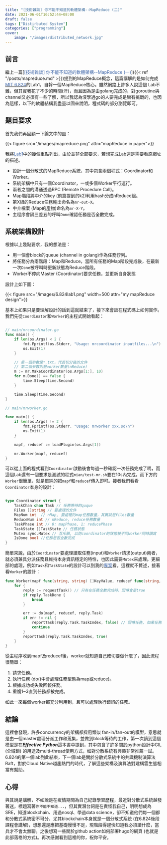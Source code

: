 ```yaml
---
title: "[技術雜談] 你不能不知道的軟體架構--MapReduce (二)"
date: 2021-06-01T16:52:44+08:00
draft: false
tags: ["Distirbuted System"]
categories: ["programming"]
cover:
    image: "/images/distributed_network.jpg"
---
```


## 前言

繼上一篇[<span style="color:#3D65A8">[技術雜談] 你不能不知道的軟體架構--MapReduce (一)</span>]({{< ref "/posts/mapreduce.md" >}})提到的MapReduce概念，這篇講解的是如何完成[<span style="color:#3D65A8">MIT 6.824</span>](https://pdos.csail.mit.edu/6.824/schedule.html)的Lab1，自幹一個MapReduce核心。雖然網路上許多人說這個 Lab不難，但其實我花了不少的時間(汗)，而且因為是由golang完成的，對goroutine與channel又必須有一些了解，所以我認為沒學過go的人要完成是蠻有挑戰的，也因為這樣，以下的軟體結構我盡量以圖來說明，程式碼的部分瀏覽即可。

## 題目要求

首先我們再回顧一下論文中的圖：


{{< figure src="/images/mapreduce.png"  attr="mapReduce in paper">}}

我將[<span style="color:#3D65A8">Lab1</span>](https://pdos.csail.mit.edu/6.824/labs/lab-mr.html)中的幾個重點列出，由於並非全部要求，若想完成Lab還是需要看原網址的描述。

* 設計一個分散式的MapReduce系統，其中包含兩個程式：Coordinator和Worker。
* 系統架構中只有一個Coordinator，一或多個Worker平行運行。
* 兩者之間的溝通透過RPC (Remote Procedure Call)。
* Map階段將中介的key (前篇提到的k2)利用hash分成nReduce組。
* 第X組的Reduce任務輸出命名為`mr-out-X`。
* 中介檔案 (Map的產物)命名為`mr-X-Y`。
* 主程序會隔三差五的呼叫`Done`確認任務是否全數完成。

## 系統架構設計

根據以上幾點要求，我的想法是：

* 用一個會block的queue (channel in golang)作為任務佇列。
* 將任務分為兩階段：Map和Reduce，當所有任務的Map階段完成後，在最新一次`Done`被呼叫時更新狀態為Reduce階段。
* Worker不停向Master (Coordinator)要求任務，並更新自身狀態

設計上如下圖：

{{< figure src="/images/6.824lab1.png"  width=500 attr="my mapReduce design">}}

基本上如果只是要理解設計的話到這就結束了，接下來會談在程式碼上如何實作。我們先從`Coordinator`和`Worker`的主程式開始看起：

```go

// main/mrcoordinator.go
func main() {
	if len(os.Args) < 2 {
		fmt.Fprintf(os.Stderr, "Usage: mrcoordinator inputfiles...\n")
		os.Exit(1)
	}

	// 第一個參數是*.txt，代表切分後的文件
	// 第二個參數則是worker數量(nReduce)
	m := mr.MakeCoordinator(os.Args[1:], 10)
	for m.Done() == false {
		time.Sleep(time.Second)
	}

	time.Sleep(time.Second)
}
```

```go
// main/mrworker.go

func main() {
	if len(os.Args) != 2 {
		fmt.Fprintf(os.Stderr, "Usage: mrworker xxx.so\n")
		os.Exit(1)
	}

	mapf, reducef := loadPlugin(os.Args[1])

	mr.Worker(mapf, reducef)
}

```

可以從上面的程式看到`Coordinator`啟動後會每過一秒確認一次任務完成了嗎，而這個Lab還有一個要求是測試的程式`mian/test-mr.sh`要在10s內完成。而下方的`Worker`很簡單，就是單純的把`mapf`和`reducef`傳入即可。接者我們看看`Coordinator`本身的設計：

```go

type Coordinator struct {
	TaskChan chan Task // 任務等待的quque
	Files []string // 要處理的文件
	MapNum int  // nMap, 要處理的map任務數量，其實就是files數量
	ReduceNum int // nReduce, reduce任務數量
	TaskPhase int // 0: mapPhase, 1: reducePhase
	TaskState []TaskState // 任務狀態
	Mutex sync.Mutex // 互斥鎖, 以防coordinator的狀態被不同worker同時讀寫
	IsDone bool //任務是否全數完成
}

```

簡單來說，由於`Coordinator`要處理讀取任務(input)和`Worker`請求(output)兩者，就必須兼具分派任務且維持本身資訊穩定的特性，也因此需要`Mutex`來處理。更細部的處理，例如`Task`和`TaskState`的設計可以到我的[<span style="color:#3D65A8">專案</span>](https://github.com/nathan-tw/6.824)看，這裡就不贅述，接著看`Worker`的設計：

```go
func Worker(mapf func(string, string) []KeyValue, reducef func(string, []string) string) {
	for {
		reply := requestTask() // 只有在任務全數完成時，回傳會是true
		if reply.TaskDone {
			break
		}

		err := do(mapf, reducef, reply.Task)
		if err != nil {
			reportTask(reply.Task.TaskIndex, false) // 回傳任務, 如果任務出錯了, arg2給予false
			continue
		}
		reportTask(reply.Task.TaskIndex, true)
	}
}

```
從主程序收到mapf及reducef後，worker就知道自己確切要做什麼了，因此流程很簡單：

1. 請求任務。
2. 執行任務 (do()中會處理任務型態為map或reduce)。
3. 根據成功或失敗回報任務。
4. 重複1~3直到任務都被完成。

如此一來每個worker都充分利用到，且可以處理執行錯誤的任務。

## 結論

這裡會發現，許多concurrency的架構都採用類似 fan-in/fan-out的模型，意思就是由一個master處理分派工作和蒐集，並做到block等待的工作，第一次讀到這個模型是在***Effective Python***這本書中提到，其中包含了許多關於python設計中GIL (全域鎖) 的用途及multi-thread使用方式，如對分散系統有興趣非常推薦一試。6.824的第一個lab到此結束，下一個lab是關於分散式系統中的共識機制演算法Raft，對於Cloud Native越趨熱門的時代，了解這些架構及演算法對建構雲生態相當有幫助。

## 心得

與其說是講解，不如說是在疫情期間為自己紀錄學習歷程，最近對分散式系統越發著迷，標題寫著`你不能不知道...`，但其實潛台詞是在責怪我自己，明明想成為SRE，知道blockchain、用過nosql、學過data science，卻不知道他們每一個都和分散式系統密不可分，尤其blockchain本身就是一個分散式系統 (在6.824後段課程會講解)，想想還是應把基礎慢慢不足，現階段得趕快知道我必須讀什麼，當兵才不會太無聊。之後想寫一些關於github action如何部署hugo的網頁 (也就是此部落格的方式)。再次感謝看到這裡的你，祝你平安。